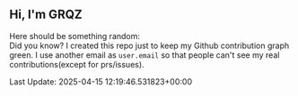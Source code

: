 ## Hi, I'm GRQZ
Here should be something random:  
Did you know? I created this repo just to keep my Github contribution graph green.
I use another email as `user.email` so that people can't see my real contributions(except for prs/issues).


Last Update: 2025-04-15 12:19:46.531823+00:00
